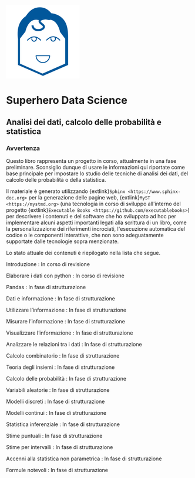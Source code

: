 
![SDS logo](../_static/img/logo.png)

# Superhero Data Science
## Analisi dei dati, calcolo delle probabilità e statistica

### Avvertenza

Questo libro rappresenta un progetto in corso, attualmente in una fase
preliminare. Sconsiglio dunque di usare le informazioni qui riportate come base
principale per impostare lo studio delle tecniche di analisi dei dati, del
calcolo delle probabilità o della statistica.

Il materiale è generato utilizzando {extlink}`Sphinx
<https://www.sphinx-doc.org>` per la generazione delle pagine web,
{extlink}`MyST <https://mystmd.org>` (una tecnologia in corso di sviluppo
all'interno del progetto {extlink}`Executable Books
<https://github.com/executablebooks>`) per descrivere i contenuti e del
software che ho sviluppato ad hoc per implementare alcuni aspetti importanti
legati alla scrittura di un libro, come la personalizzazione dei riferimenti
incrociati, l'esecuzione automatica del codice o le componenti interattive, che
non sono adeguatamente supportate dalle tecnologie sopra menzionate.

Lo stato attuale dei contenuti è riepilogato nella lista che segue.





Introduzione
: In corso di revisione

Elaborare i dati con python
: In corso di revisione

Pandas
: In fase di strutturazione

Dati e informazione
: In fase di strutturazione

Utilizzare l’informazione
: In fase di strutturazione

Misurare l’informazione
: In fase di strutturazione

Visualizzare l’informazione
: In fase di strutturazione

Analizzare le relazioni tra i dati
: In fase di strutturazione

Calcolo combinatorio
: In fase di strutturazione

Teoria degli insiemi
: In fase di strutturazione

Calcolo delle probabilità
: In fase di strutturazione

Variabili aleatorie
: In fase di strutturazione

Modelli discreti
: In fase di strutturazione

Modelli continui
: In fase di strutturazione

Statistica inferenziale
: In fase di strutturazione

Stime puntuali
: In fase di strutturazione

Stime per intervalli
: In fase di strutturazione

Accenni alla statistica non parametrica
: In fase di strutturazione

Formule notevoli
: In fase di strutturazione

